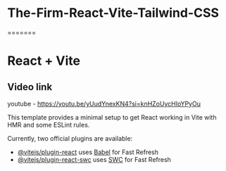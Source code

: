 
# The-Firm-React-Vite-Tailwind-CSS
=======
# React + Vite


## Video link

youtube - https://youtu.be/yUudYnexKN4?si=knHZoUycHIoYPyOu

This template provides a minimal setup to get React working in Vite with HMR and some ESLint rules.

Currently, two official plugins are available:

- [@vitejs/plugin-react](https://github.com/vitejs/vite-plugin-react/blob/main/packages/plugin-react/README.md) uses [Babel](https://babeljs.io/) for Fast Refresh
- [@vitejs/plugin-react-swc](https://github.com/vitejs/vite-plugin-react-swc) uses [SWC](https://swc.rs/) for Fast Refresh


